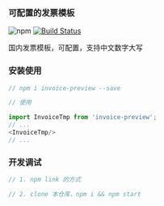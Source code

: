 ### 可配置的发票模板


![npm](https://img.shields.io/npm/v/invoice-preview) [![Build Status](https://app.travis-ci.com/hzxshark/invoice_template.svg?branch=master)](https://app.travis-ci.com/hzxshark/invoice_template) 


国内发票模板，可配置，支持中文数字大写

### 安装使用

```js
// npm i invoice-preview --save

// 使用

import InvoiceTmp from 'invoice-preview';
// ...
<InvoiceTmp/>
// ...

```

### 开发调试

```js
// 1. npm link 的方式

// 2. clone 本仓库，npm i && npm start
```